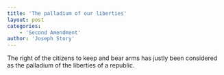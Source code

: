 ```yaml
---
title: 'The palladium of our liberties'
layout: post
categories:
    - 'Second Amendment'
author: 'Joseph Story'
---
```


The right of the citizens to keep and bear arms has justly been considered as the palladium of the liberties of a republic.